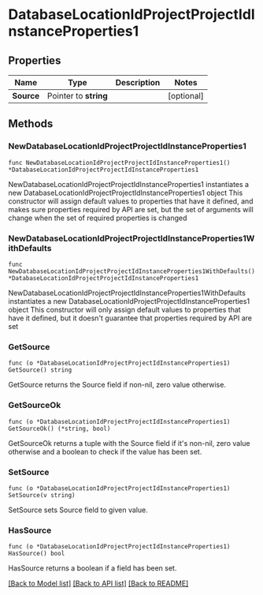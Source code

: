 # DatabaseLocationIdProjectProjectIdInstanceProperties1

## Properties

Name | Type | Description | Notes
------------ | ------------- | ------------- | -------------
**Source** | Pointer to **string** |  | [optional] 

## Methods

### NewDatabaseLocationIdProjectProjectIdInstanceProperties1

`func NewDatabaseLocationIdProjectProjectIdInstanceProperties1() *DatabaseLocationIdProjectProjectIdInstanceProperties1`

NewDatabaseLocationIdProjectProjectIdInstanceProperties1 instantiates a new DatabaseLocationIdProjectProjectIdInstanceProperties1 object
This constructor will assign default values to properties that have it defined,
and makes sure properties required by API are set, but the set of arguments
will change when the set of required properties is changed

### NewDatabaseLocationIdProjectProjectIdInstanceProperties1WithDefaults

`func NewDatabaseLocationIdProjectProjectIdInstanceProperties1WithDefaults() *DatabaseLocationIdProjectProjectIdInstanceProperties1`

NewDatabaseLocationIdProjectProjectIdInstanceProperties1WithDefaults instantiates a new DatabaseLocationIdProjectProjectIdInstanceProperties1 object
This constructor will only assign default values to properties that have it defined,
but it doesn't guarantee that properties required by API are set

### GetSource

`func (o *DatabaseLocationIdProjectProjectIdInstanceProperties1) GetSource() string`

GetSource returns the Source field if non-nil, zero value otherwise.

### GetSourceOk

`func (o *DatabaseLocationIdProjectProjectIdInstanceProperties1) GetSourceOk() (*string, bool)`

GetSourceOk returns a tuple with the Source field if it's non-nil, zero value otherwise
and a boolean to check if the value has been set.

### SetSource

`func (o *DatabaseLocationIdProjectProjectIdInstanceProperties1) SetSource(v string)`

SetSource sets Source field to given value.

### HasSource

`func (o *DatabaseLocationIdProjectProjectIdInstanceProperties1) HasSource() bool`

HasSource returns a boolean if a field has been set.


[[Back to Model list]](../README.md#documentation-for-models) [[Back to API list]](../README.md#documentation-for-api-endpoints) [[Back to README]](../README.md)


